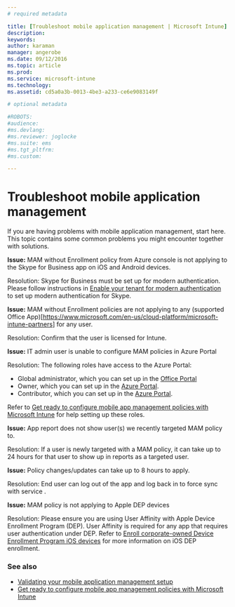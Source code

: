 ```yaml
---
# required metadata

title: [Troubleshoot mobile application management | Microsoft Intune]
description:
keywords:
author: karaman
manager: angerobe
ms.date: 09/12/2016
ms.topic: article
ms.prod:
ms.service: microsoft-intune
ms.technology:
ms.assetid: cd5a0a3b-0013-4be3-a233-ce6e9083149f

# optional metadata

#ROBOTS:
#audience:
#ms.devlang:
#ms.reviewer: joglocke
#ms.suite: ems
#ms.tgt_pltfrm:
#ms.custom:

---
```


# Troubleshoot mobile application management

If you are having problems with mobile application management, start here. This topic contains some common problems you might encounter together with solutions.


**Issue:** MAM without Enrollment policy from Azure console is not applying to the Skype for Business app on iOS and Android devices.

Resolution: Skype for Business must be set up for modern authentication.  Please follow instructions in [Enable your tenant for modern authentication](http://social.technet.microsoft.com/wiki/contents/articles/34339.skype-for-business-online-enable-your-tenant-for-modern-authentication.aspx) to set up modern authentication for Skype.

**Issue:** MAM without Enrollment policies are not applying to any (supported Office App)[https://www.microsoft.com/en-us/cloud-platform/microsoft-intune-partners] for any user.
 
Resolution: Confirm that the user is licensed for Intune.  

**Issue:** IT admin user is unable to configure MAM policies in Azure Portal

Resolution:
The following roles have access to the Azure Portal:

- Global administrator, which you can set up in the [Office Portal](http://portal.office.com/)
- Owner, which you can set up in the [Azure Portal](https://portal.azure.com/).
- Contributor, which you can set up in the [Azure Portal](https://portal.azure.com/).

Refer to [Get ready to configure mobile app management policies with Microsoft Intune](https://docs.microsoft.com/en-us/intune/deploy-use/get-ready-to-configure-mobile-app-management-policies-with-microsoft-intune) for help  setting up these roles. 

**Issue:** App report does not show user(s) we recently targeted MAM policy to.

Resolution: If a user is newly targeted with a MAM policy, it can take up to 24 hours for that user to show up in reports as a targeted user. 

**Issue:** Policy changes/updates can take up to 8 hours to apply.  

Resolution: End user can log out of the app and log back in to force sync with service .  

**Issue:** MAM policy is not applying to Apple DEP devices

Resolution: Please ensure you are using User Affinity with Apple Device Enrollment Program (DEP). User Affinity is required for any app that requires user authentication under DEP.
Refer to [Enroll corporate-owned Device Enrollment Program iOS devices](https://docs.microsoft.com/en-us/intune/deploy-use/ios-device-enrollment-program-in-microsoft-intune) for more information on iOS DEP enrollment.


### See also
- [Validating your mobile application management setup](https://docs.microsoft.com/en-us/intune/deploy-use/validate-mobile-application-management)
- [Get ready to configure mobile app management policies with Microsoft Intune](https://docs.microsoft.com/en-us/intune/deploy-use/get-ready-to-configure-mobile-app-management-policies-with-microsoft-intune) 


